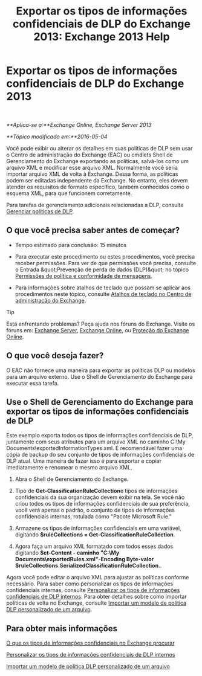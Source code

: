 ﻿---
title: 'Exportar os tipos de informações confidenciais de DLP do Exchange 2013: Exchange 2013 Help'
TOCTitle: Exportar os tipos de informações confidenciais de DLP do Exchange
ms:assetid: 8f02fbc2-dd1c-4276-be1a-517a43fe39b2
ms:mtpsurl: https://technet.microsoft.com/pt-br/library/Dn479225(v=EXCHG.150)
ms:contentKeyID: 59635877
ms.date: 05/22/2018
mtps_version: v=EXCHG.150
ms.translationtype: MT
---

# Exportar os tipos de informações confidenciais de DLP do Exchange 2013

 

_**Aplica-se a:**Exchange Online, Exchange Server 2013_

_**Tópico modificado em:**2016-05-04_

Você pode exibir ou alterar os detalhes em suas políticas de DLP sem usar o Centro de administração do Exchange (EAC) ou cmdlets Shell de Gerenciamento do Exchange exportando as políticas, salvá-los como um arquivo XML e modificar esse arquivo XML. Normalmente você seria importar arquivo XML de volta à Exchange. Dessa forma, as políticas podem ser editadas independente da Exchange. No entanto, eles devem atender os requisitos de formato específico, também conhecidos como o esquema XML, para que funcionem corretamente.

Para tarefas de gerenciamento adicionais relacionadas a DLP, consulte [Gerenciar políticas de DLP](manage-dlp-policies-exchange-2013-help.md).

## O que você precisa saber antes de começar?

  - Tempo estimado para conclusão: 15 minutos

  - Para executar este procedimento ou estes procedimentos, você precisa receber permissões. Para ver de que permissões você precisa, consulte o Entrada \&quot;Prevenção de perda de dados (DLP)\&quot; no tópico [Permissões de política e conformidade de mensagens](messaging-policy-and-compliance-permissions-exchange-2013-help.md).

  - Para informações sobre atalhos de teclado que possam se aplicar aos procedimentos neste tópico, consulte [Atalhos de teclado no Centro de administração do Exchange](keyboard-shortcuts-in-the-exchange-admin-center-exchange-online-protection-help.md).


> [!TIP]
> Está enfrentando problemas? Peça ajuda nos fóruns do Exchange. Visite os fóruns em: <A href="https://go.microsoft.com/fwlink/p/?linkid=60612">Exchange Server</A>, <A href="https://go.microsoft.com/fwlink/p/?linkid=267542">Exchange Online</A>, ou <A href="https://go.microsoft.com/fwlink/p/?linkid=285351">Proteção do Exchange Online</A>.



## O que você deseja fazer?

O EAC não fornece uma maneira para exportar as políticas DLP ou modelos para um arquivo externo. Use o Shell de Gerenciamento do Exchange para executar essa tarefa.

## Use o Shell de Gerenciamento do Exchange para exportar os tipos de informações confidenciais de DLP

Este exemplo exporta todos os tipos de informações confidenciais de DLP, juntamente com seus atributos para um arquivo XML no caminho C:\\My Documents\\exportedInformationTypes.xml. É recomendável fazer uma cópia de backup do seu conjunto de tipos de informações confidenciais de DLP atual. Uma maneira de fazer isso é para exportar e copiar imediatamente e renomear o mesmo arquivo XML.

1.  Abra o Shell de Gerenciamento do Exchange.

2.  Tipo de **Get-ClassificationRuleCollection**e tipos de informações confidenciais da sua organização devem exibir na tela. Se você não criou todos os tipos de informações confidenciais de sua preferência, você verá apenas o padrão, o conjunto de tipos de informações confidenciais internas, rotulada como "Pacote Microsoft Rule."

3.  Armazene os tipos de informações confidenciais em uma variável, digitando **$ruleCollections = Get-ClassificationRuleCollection**.

4.  Agora faça um arquivo XML formatado com todos esses dados digitando **Set-Content - caminho "C:\\My Documents\\exportedRules.xml"-Encoding Byte-valor $ruleCollections.SerializedClassificationRuleCollection**..

Agora você pode editar o arquivo XML para ajustar as políticas conforme necessário. Para saber como personalizar os tipos de informações confidenciais internas, consulte [Personalizar os tipos de informações confidenciais de DLP internos](customize-the-built-in-dlp-sensitive-information-types-exchange-2013-help.md). Para obter detalhes sobre como importar políticas de volta no Exchange, consulte [Importar um modelo de política DLP personalizado de um arquivo](import-a-custom-dlp-policy-template-from-a-file-exchange-2013-help.md).

## Para obter mais informações

[O que os tipos de informações confidenciais no Exchange procurar](what-the-sensitive-information-types-in-exchange-look-for-exchange-online-help.md)

[Personalizar os tipos de informações confidenciais de DLP internos](customize-the-built-in-dlp-sensitive-information-types-exchange-2013-help.md)

[Importar um modelo de política DLP personalizado de um arquivo](import-a-custom-dlp-policy-template-from-a-file-exchange-2013-help.md)

